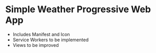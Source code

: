 # Simple Weather Progressive Web App
* Includes Manifest and Icon
* Service Workers to be implemented
* Views to be improved